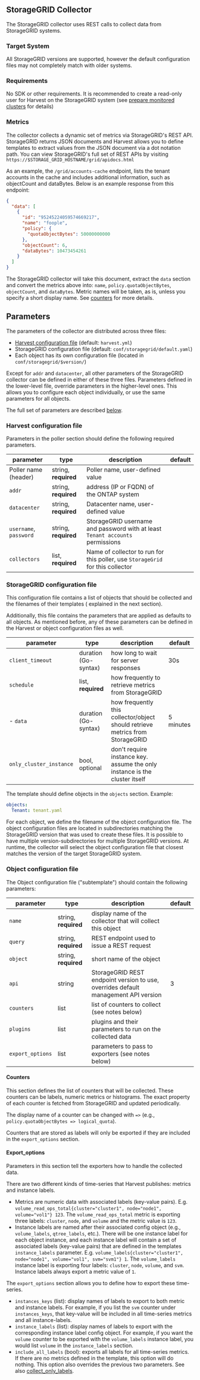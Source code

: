 ## StorageGRID Collector

The StorageGRID collector uses REST calls to collect data from StorageGRID systems.

### Target System

All StorageGRID versions are supported, however the default configuration files may not completely match with older
systems.

### Requirements

No SDK or other requirements. It is recommended to create a read-only user for Harvest on the StorageGRID system (see
[prepare monitored clusters](prepare-storagegrid-clusters.md) for details)

### Metrics

The collector collects a dynamic set of metrics via StorageGRID's REST API. StorageGRID returns JSON documents and
Harvest allows you to define templates to extract values from the JSON document via a dot notation path. You can view
StorageGRID's full set of REST APIs by visiting `https://$STORAGE_GRID_HOSTNAME/grid/apidocs.html`

As an example, the `/grid/accounts-cache` endpoint, lists the tenant accounts in the cache and includes additional
information, such as objectCount and dataBytes. Below is an example response from this endpoint:

```json
{
  "data": [
    {
      "id": "95245224059574669217",
      "name": "foople",
      "policy": {
        "quotaObjectBytes": 50000000000
      },
      "objectCount": 6,
      "dataBytes": 10473454261
    }
  ]
}
```

The StorageGRID collector will take this document, extract the `data` section and convert the metrics above
into: `name`, `policy.quotaObjectBytes`, `objectCount`, and `dataBytes`. Metric names will be taken, as is, unless you
specify a short display name. See [counters](configure-templates.md#counters) for more details.

## Parameters

The parameters of the collector are distributed across three files:

- [Harvest configuration file](configure-harvest-basic.md#pollers) (default: `harvest.yml`)
- StorageGRID configuration file (default: `conf/storagegrid/default.yaml`)
- Each object has its own configuration file (located in `conf/storagegrid/$version/`)

Except for `addr` and `datacenter`, all other parameters of the StorageGRID collector can be
defined in either of these three files. Parameters defined in the lower-level file, override parameters in the
higher-level ones. This allows you to configure each object individually, or use the same parameters for all
objects.

The full set of parameters are described [below](#harvest-configuration-file).

### Harvest configuration file

Parameters in the poller section should define the following required parameters.

| parameter              | type                 | description                                                                    | default |
|------------------------|----------------------|--------------------------------------------------------------------------------|---------|
| Poller name (header)   | string, **required** | Poller name, user-defined value                                                |         |
| `addr`                 | string, **required** | address (IP or FQDN) of the ONTAP system                                       |         |
| `datacenter`           | string, **required** | Datacenter name, user-defined value                                            |         |
| `username`, `password` | string, **required** | StorageGRID username and password with at least `Tenant accounts` permissions  |         |
| `collectors`           | list, **required**   | Name of collector to run for this poller, use `StorageGrid` for this collector |         |

### StorageGRID configuration file

This configuration file contains a list of objects that should be collected and the filenames of their templates (
explained in the next section).

Additionally, this file contains the parameters that are applied as defaults to all objects. As mentioned before, any
of these parameters can be defined in the Harvest or object configuration files as well.

| parameter               | type                 | description                                                                   | default   |
|-------------------------|----------------------|-------------------------------------------------------------------------------|-----------|
| `client_timeout`        | duration (Go-syntax) | how long to wait for server responses                                         | 30s       |
| `schedule`              | list, **required**   | how frequently to retrieve metrics from StorageGRID                           |           |
| - `data`                | duration (Go-syntax) | how frequently this collector/object should retrieve metrics from StorageGRID | 5 minutes |
| `only_cluster_instance` | bool, optional       | don't require instance key. assume the only instance is the cluster itself    |           |

The template should define objects in the `objects` section. Example:

```yaml
objects:
  Tenant: tenant.yaml
```

For each object, we define the filename of the object configuration file. The object configuration files
are located in subdirectories matching the StorageGRID version that was used to create these files. It is possible to
have multiple version-subdirectories for multiple StorageGRID versions. At runtime, the collector will select the object
configuration file that closest matches the version of the target StorageGRID system.

### Object configuration file

The Object configuration file ("subtemplate") should contain the following parameters:

| parameter        | type                 | description                                                                        | default |
|------------------|----------------------|------------------------------------------------------------------------------------|---------|
| `name`           | string, **required** | display name of the collector that will collect this object                        |         |
| `query`          | string, **required** | REST endpoint used to issue a REST request                                         |         |
| `object`         | string, **required** | short name of the object                                                           |         |
| `api`            | string               | StorageGRID REST endpoint version to use, overrides default management API version | 3       |
| `counters`       | list                 | list of counters to collect (see notes below)                                      |         |
| `plugins`        | list                 | plugins and their parameters to run on the collected data                          |         |
| `export_options` | list                 | parameters to pass to exporters (see notes below)                                  |         |

#### Counters

This section defines the list of counters that will be collected. These counters can be labels, numeric metrics or
histograms. The exact property of each counter is fetched from StorageGRID and updated periodically.

The display name of a counter can be changed with `=>` (e.g., `policy.quotaObjectBytes => logical_quota`).

Counters that are stored as labels will only be exported if they are included in the `export_options` section.

#### Export_options

Parameters in this section tell the exporters how to handle the collected data.

There are two different kinds of time-series that Harvest publishes: metrics and instance labels.

- Metrics are numeric data with associated labels (key-value pairs). E.g. `volume_read_ops_total{cluster="cluster1", node="node1", volume="vol1"} 123`. The `volume_read_ops_total` metric is exporting three labels: `cluster`, `node`, and `volume` and the metric value is `123`.
- Instance labels are named after their associated config object (e.g., `volume_labels`, `qtree_labels`, etc.). There will be one instance label for each object instance, and each instance label will contain a set of associated labels (key-value pairs) that are defined in the templates `instance_labels` parameter. E.g. `volume_labels{cluster="cluster1", node="node1", volume="vol1", svm="svm1"} 1`. The `volume_labels` instance label is exporting four labels: `cluster`, `node`, `volume`, and `svm`. Instance labels always export a metric value of `1`.

The `export_options` section allows you to define how to export these time-series.

* `instances_keys` (list): display names of labels to export to both metric and instance labels.
  For example, if you list the `svm` counter under `instances_keys`,
  that key-value will be included in all time-series metrics and all instance-labels.
* `instance_labels` (list): display names of labels to export with the corresponding instance label config object. For example, if you want the `volume` counter to be exported with the `volume_labels` instance label, you would list `volume` in the `instance_labels` section.
* `include_all_labels` (bool): exports all labels for all time-series metrics. If there are no metrics defined in the template, this option will do nothing. This option also overrides the previous two parameters. See also [collect_only_labels](#collector-configuration-file).
